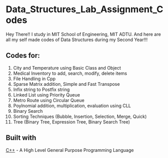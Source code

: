 # Data_Structures_Lab_Assignment_Codes
Hey There!! I study in MIT School of Engineering, MIT ADTU. And here are all my self made codes of Data Structures during my Second Year!!!
## Codes for:
1. City and Temperature using Basic Class and Object
2. Medical Inventory to add, search, modify, delete items
3. File Handling in Cpp
4. Sparse Matrix addition, Simple and Fast Transpose
5. Infix string to Postfix string
6. Linked List using Priority Queue
7. Metro Route using Circular Queue
8. Poylnomial addition, multiplication, evaluation using CLL
9. Binary Search
10. Sorting Techniques (Bubble, Insertion, Selection, Merge, Quick)
11. Tree (Binary Tree, Expression Tree, Binary Search Tree)
## Built with
[C++](https://en.cppreference.com/w/) - A High Level General Purpose Programming Language
